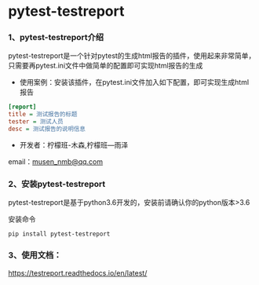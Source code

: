# pytest-testreport

### 1、pytest-testreport介绍

pytest-testreport是一个针对pytest的生成html报告的插件，使用起来非常简单，只需要再pytest.ini文件中做简单的配置即可实现html报告的生成

- 使用案例：安装该插件，在pytest.ini文件加入如下配置，即可实现生成html报告
```ini
[report]
title = 测试报告的标题
tester = 测试人员
desc = 测试报告的说明信息
```

-  开发者：柠檬班-木森,柠檬班—雨泽

email：musen_nmb@qq.com

### 2、安装pytest-testreport

pytest-testreport是基于python3.6开发的，安装前请确认你的python版本>3.6

安装命令

```pip install pytest-testreport```

### 3、使用文档：
https://testreport.readthedocs.io/en/latest/
